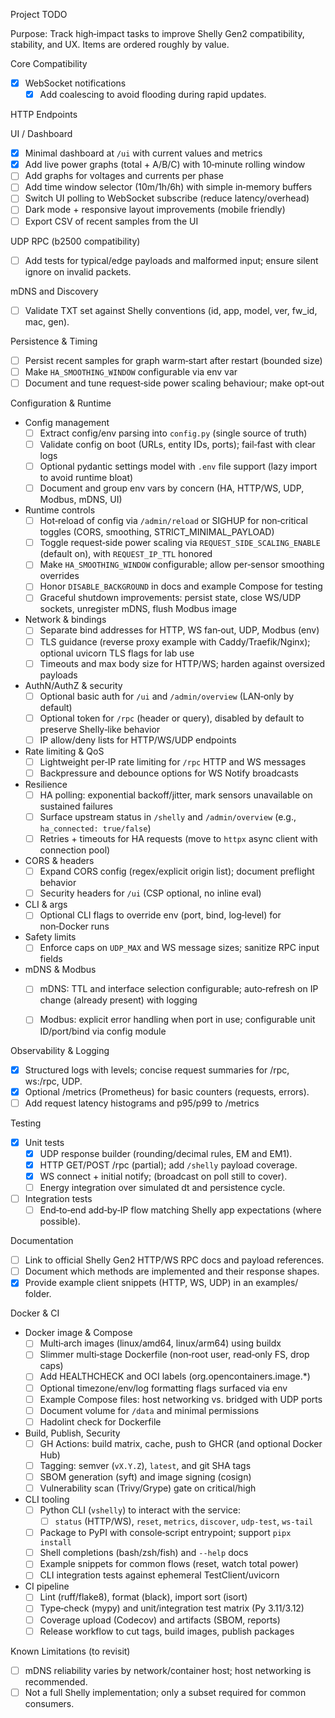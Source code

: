 Project TODO

Purpose: Track high‑impact tasks to improve Shelly Gen2 compatibility, stability, and UX. Items are ordered roughly by value.

Core Compatibility

- [x] WebSocket notifications
  - [x] Add coalescing to avoid flooding during rapid updates.

HTTP Endpoints

UI / Dashboard

- [x] Minimal dashboard at `/ui` with current values and metrics
- [x] Add live power graphs (total + A/B/C) with 10‑minute rolling window
- [ ] Add graphs for voltages and currents per phase
- [ ] Add time window selector (10m/1h/6h) with simple in‑memory buffers
- [ ] Switch UI polling to WebSocket subscribe (reduce latency/overhead)
- [ ] Dark mode + responsive layout improvements (mobile friendly)
- [ ] Export CSV of recent samples from the UI

UDP RPC (b2500 compatibility)

- [ ] Add tests for typical/edge payloads and malformed input; ensure silent ignore on invalid packets.

mDNS and Discovery

- [ ] Validate TXT set against Shelly conventions (id, app, model, ver, fw_id, mac, gen).

Persistence & Timing

- [ ] Persist recent samples for graph warm‑start after restart (bounded size)
- [ ] Make `HA_SMOOTHING_WINDOW` configurable via env var
- [ ] Document and tune request‑side power scaling behaviour; make opt‑out

Configuration & Runtime

- Config management
  - [ ] Extract config/env parsing into `config.py` (single source of truth)
  - [ ] Validate config on boot (URLs, entity IDs, ports); fail‑fast with clear logs
  - [ ] Optional pydantic settings model with `.env` file support (lazy import to avoid runtime bloat)
  - [ ] Document and group env vars by concern (HA, HTTP/WS, UDP, Modbus, mDNS, UI)

- Runtime controls
  - [ ] Hot‑reload of config via `/admin/reload` or SIGHUP for non‑critical toggles (CORS, smoothing, STRICT_MINIMAL_PAYLOAD)
  - [ ] Toggle request‑side power scaling via `REQUEST_SIDE_SCALING_ENABLE` (default on), with `REQUEST_IP_TTL` honored
  - [ ] Make `HA_SMOOTHING_WINDOW` configurable; allow per‑sensor smoothing overrides
  - [ ] Honor `DISABLE_BACKGROUND` in docs and example Compose for testing
  - [ ] Graceful shutdown improvements: persist state, close WS/UDP sockets, unregister mDNS, flush Modbus image

- Network & bindings
  - [ ] Separate bind addresses for HTTP, WS fan‑out, UDP, Modbus (env)
  - [ ] TLS guidance (reverse proxy example with Caddy/Traefik/Nginx); optional uvicorn TLS flags for lab use
  - [ ] Timeouts and max body size for HTTP/WS; harden against oversized payloads

- AuthN/AuthZ & security
  - [ ] Optional basic auth for `/ui` and `/admin/overview` (LAN‑only by default)
  - [ ] Optional token for `/rpc` (header or query), disabled by default to preserve Shelly‑like behavior
  - [ ] IP allow/deny lists for HTTP/WS/UDP endpoints

- Rate limiting & QoS
  - [ ] Lightweight per‑IP rate limiting for `/rpc` HTTP and WS messages
  - [ ] Backpressure and debounce options for WS Notify broadcasts

- Resilience
  - [ ] HA polling: exponential backoff/jitter, mark sensors unavailable on sustained failures
  - [ ] Surface upstream status in `/shelly` and `/admin/overview` (e.g., `ha_connected: true/false`)
  - [ ] Retries + timeouts for HA requests (move to `httpx` async client with connection pool)

- CORS & headers
  - [ ] Expand CORS config (regex/explicit origin list); document preflight behavior
  - [ ] Security headers for `/ui` (CSP optional, no inline eval)

- CLI & args
  - [ ] Optional CLI flags to override env (port, bind, log‑level) for non‑Docker runs

- Safety limits
  - [ ] Enforce caps on `UDP_MAX` and WS message sizes; sanitize RPC input fields

- mDNS & Modbus
  - [ ] mDNS: TTL and interface selection configurable; auto‑refresh on IP change (already present) with logging
  - [ ] Modbus: explicit error handling when port in use; configurable unit ID/port/bind via config module


Observability & Logging

- [x] Structured logs with levels; concise request summaries for /rpc, ws:/rpc, UDP.
- [x] Optional /metrics (Prometheus) for basic counters (requests, errors).
- [ ] Add request latency histograms and p95/p99 to /metrics

Testing

- [x] Unit tests
  - [x] UDP response builder (rounding/decimal rules, EM and EM1).
  - [x] HTTP GET/POST /rpc (partial); add `/shelly` payload coverage.
  - [x] WS connect + initial notify; (broadcast on poll still to cover).
  - [ ] Energy integration over simulated dt and persistence cycle.
- [ ] Integration tests
  - [ ] End‑to‑end add‑by‑IP flow matching Shelly app expectations (where possible).

Documentation

- [ ] Link to official Shelly Gen2 HTTP/WS RPC docs and payload references.
- [ ] Document which methods are implemented and their response shapes.
- [x] Provide example client snippets (HTTP, WS, UDP) in an examples/ folder.

Docker & CI

- Docker image & Compose
  - [ ] Multi‑arch images (linux/amd64, linux/arm64) using buildx
  - [ ] Slimmer multi‑stage Dockerfile (non‑root user, read‑only FS, drop caps)
  - [ ] Add HEALTHCHECK and OCI labels (org.opencontainers.image.*)
  - [ ] Optional timezone/env/log formatting flags surfaced via env
  - [ ] Example Compose files: host networking vs. bridged with UDP ports
  - [ ] Document volume for `/data` and minimal permissions
  - [ ] Hadolint check for Dockerfile
- Build, Publish, Security
  - [ ] GH Actions: build matrix, cache, push to GHCR (and optional Docker Hub)
  - [ ] Tagging: semver (`vX.Y.Z`), `latest`, and git SHA tags
  - [ ] SBOM generation (syft) and image signing (cosign)
  - [ ] Vulnerability scan (Trivy/Grype) gate on critical/high
- CLI tooling
  - [ ] Python CLI (`vshelly`) to interact with the service:
    - [ ] `status` (HTTP/WS), `reset`, `metrics`, `discover`, `udp-test`, `ws-tail`
  - [ ] Package to PyPI with console‑script entrypoint; support `pipx install`
  - [ ] Shell completions (bash/zsh/fish) and `--help` docs
  - [ ] Example snippets for common flows (reset, watch total power)
  - [ ] CLI integration tests against ephemeral TestClient/uvicorn
- CI pipeline
  - [ ] Lint (ruff/flake8), format (black), import sort (isort)
  - [ ] Type‑check (mypy) and unit/integration test matrix (Py 3.11/3.12)
  - [ ] Coverage upload (Codecov) and artifacts (SBOM, reports)
  - [ ] Release workflow to cut tags, build images, publish packages

Known Limitations (to revisit)

- [ ] mDNS reliability varies by network/container host; host networking is recommended.
- [ ] Not a full Shelly implementation; only a subset required for common consumers.

